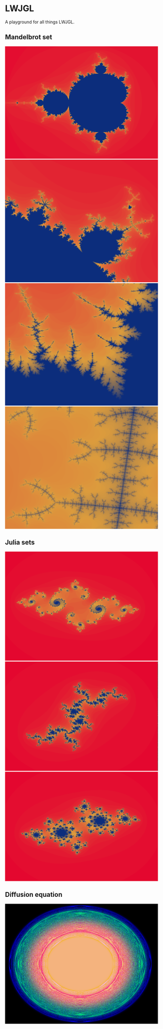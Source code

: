 # LWJGL

A playground for all things LWJGL.

## Mandelbrot set
![](image/mandelbrot1.png)
![](image/mandelbrot3.png)
![](image/mandelbrot2.png)
![](image/mandelbrot4.png)

## Julia sets

![](image/julia1.png)
![](image/julia2.png)
![](image/julia3.png)

## Diffusion equation

![](image/diffusion.png)